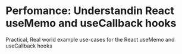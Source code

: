 # Perfomance: Understandin React useMemo and useCallback hooks 
Practical, Real world example use-cases for the React useMemo and useCallback hooks
